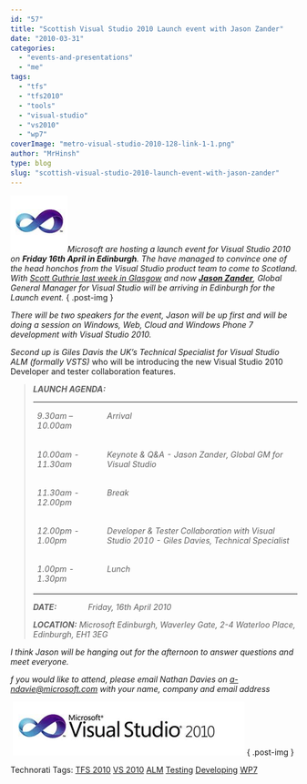 ```yaml
---
id: "57"
title: "Scottish Visual Studio 2010 Launch event with Jason Zander"
date: "2010-03-31"
categories: 
  - "events-and-presentations"
  - "me"
tags: 
  - "tfs"
  - "tfs2010"
  - "tools"
  - "visual-studio"
  - "vs2010"
  - "wp7"
coverImage: "metro-visual-studio-2010-128-link-1-1.png"
author: "MrHinsh"
type: blog
slug: "scottish-visual-studio-2010-launch-event-with-jason-zander"
---
```


![image](images/ScottishVisualStudio2010Launcheventwith_125AE-image_-2-2.png)_Microsoft are hosting a launch event for Visual Studio 2010 on **Friday 16th April in Edinburgh**. The have managed to convince one of the head honchos from the Visual Studio product team to come to Scotland. With [Scott Guthrie last week in Glasgow](http://blog.hinshelwood.com/archive/2010/03/29/scott-guthrie-in-glasgow.aspx) and now [**Jason Zander**](http://blogs.msdn.com/jasonz/), Global General Manager for Visual Studio will be arriving in Edinburgh for the Launch event._
{ .post-img }

_There will be two speakers for the event, Jason will be up first and will be doing a session on Windows, Web, Cloud and Windows Phone 7 development with Visual Studio 2010._

_Second up is Giles Davis the UK’s Technical Specialist for Visual Studio ALM (formally VSTS)_ who will be introducing the new Visual Studio 2010 Developer and tester collaboration features.

> **_LAUNCH AGENDA:_**
> 
> <table border="0" cellspacing="0" cellpadding="0"><tbody><tr><td valign="top" width="170"><p><i>9.30am – 10.00am</i></p></td><td valign="top" width="633"><p><i>Arrival</i></p></td></tr><tr><td valign="top" width="170"><p><i>10.00am - 11.30am</i></p></td><td valign="top" width="633"><p><i>Keynote &amp; Q&amp;A - Jason Zander, Global GM for Visual Studio</i></p></td></tr><tr><td valign="top" width="170"><p><i>11.30am - 12.00pm</i></p></td><td valign="top" width="633"><p><i>Break</i></p></td></tr><tr><td valign="top" width="170"><p><i>12.00pm - 1.00pm</i></p></td><td valign="top" width="633"><p><i>Developer &amp; Tester Collaboration with Visual Studio 2010 - Giles Davies, Technical Specialist</i></p></td></tr><tr><td valign="top" width="170"><p><i>1.00pm - 1.30pm</i></p></td><td valign="top" width="633"><p><i>Lunch</i></p></td></tr></tbody></table>
> 
> **_DATE:_**              _Friday, 16th April 2010_
> 
> **_LOCATION:_** _Microsoft Edinburgh, Waverley Gate, 2-4 Waterloo Place, Edinburgh, EH1 3EG_

_I think Jason will be hanging out for the afternoon to answer questions and meet everyone._

_f you would like to attend, please email Nathan Davies on [a-ndavie@microsoft.com](mailto:a-ndavie@microsoft.com) with your name, company and email address_

 ![image[4]](images/ScottishVisualStudio2010Launcheventwith_125AE-image4_-3-3.png)
{ .post-img }

Technorati Tags: [TFS 2010](http://technorati.com/tags/TFS+2010) [VS 2010](http://technorati.com/tags/VS+2010) [ALM](http://technorati.com/tags/ALM) [Testing](http://technorati.com/tags/Testing) [Developing](http://technorati.com/tags/Developing) [WP7](http://technorati.com/tags/WP7)



